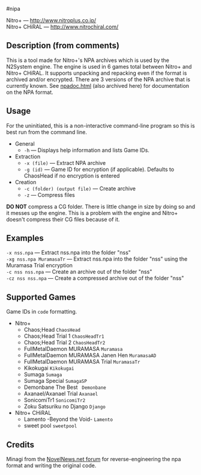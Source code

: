 #nipa

Nitro+ — <http://www.nitroplus.co.jp/>  
Nitro+ CHiRAL — <http://www.nitrochiral.com/>
 
## Description (from comments)
This is a tool made for Nitro+'s NPA archives which is used by the N2System engine. The engine is used in 6 games total between Nitro+ and Nitro+ CHiRAL. It supports unpacking and repacking even if the format is archived and/or encrypted.
There are 3 versions of the NPA archive that is currently known.
See [npadoc.html](http://www.tsukuru.info/nipa/npadoc.html) (also archived here) for documentation on the NPA format.

## Usage
For the uninitiated, this is a non-interactive command-line program so this is best run from the command line.

* General
    * `-h` — Displays help information and lists Game IDs.
* Extraction
    * `-x (file)` — Extract NPA archive
    * `-g (id)` — Game ID for encryption (if applicable). Defaults to ChaosHead if no encryption is entered
* Creation
    * `-c (folder) (output file)` — Create archive
    * `-z` — Compress files

**DO NOT** compress a CG folder. There is little change in size by doing so and it messes up the engine. This is a problem with the engine and Nitro+ doesn't compress their CG files because of it.

## Examples
`-x nss.npa` — Extract nss.npa into the folder "nss"  
`-xg nss.npa MuramasaTr` — Extract nss.npa into the folder "nss" using the Muramasa Trial encryption  
`-c nss nss.npa` — Create an archive out of the folder "nss"  
`-cz nss nss.npa` — Create a compressed archive out of the folder "nss"

## Supported Games
Game IDs in `code` formatting.

* Nitro+
    * Chaos;Head `ChaosHead`
    * Chaos;Head Trial 1 `ChaosHeadTr1`
    * Chaos;Head Trial 2 `ChaosHeadTr2`
    * FullMetalDaemon MURAMASA `Muramasa`
    * FullMetalDaemon MURAMASA Janen Hen `MuramasaAD`
    * FullMetalDaemon MURAMASA Trial `MuramasaTr`
    * Kikokugai `Kikokugai`
    * Sumaga `Sumaga`
    * Sumaga Special `SumagaSP`
    * Demonbane The Best ` Demonbane`
    * Axanael/Axanael Trial `Axanael`
    * SonicomiTr1 `SonicomiTr2`
    * Zoku Satsuriku no Django `Django`
* Nitro+ CHiRAL
    * Lamento -Beyond the Void- `Lamento`
    * sweet pool `sweetpool`


## Credits
Minagi from the [NovelNews.net forum](http://forums.novelnews.net/showthread.php?t=35621) for reverse-engineering the npa format and writing the original code.